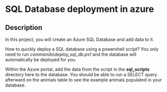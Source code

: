 SQL Database deployment in azure
=

Description
-
In this project, you will create an Azure SQL Database and add data to it.

How to quickly deploy a SQL database using a powershell script? You only need to run *commands\deploy_sql_db.ps1* and the database will automatically be deployed for you.

Within the Azure portal, add the data from the script in the **sql_scripts** directory here to the database. You should be able to run a SELECT query afterward on the animals table to see the example animals populated in your database.
